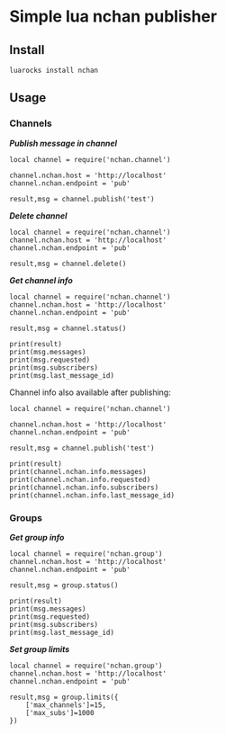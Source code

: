 # Simple lua nchan publisher

## Install

```
luarocks install nchan
```

## Usage

### Channels

***Publish message in channel***

```
local channel = require('nchan.channel')

channel.nchan.host = 'http://localhost'
channel.nchan.endpoint = 'pub'

result,msg = channel.publish('test')

```

***Delete channel***

```
local channel = require('nchan.channel')
channel.nchan.host = 'http://localhost'
channel.nchan.endpoint = 'pub'

result,msg = channel.delete()

```

***Get channel info***

```
local channel = require('nchan.channel')
channel.nchan.host = 'http://localhost'
channel.nchan.endpoint = 'pub'

result,msg = channel.status()

print(result)
print(msg.messages)
print(msg.requested)
print(msg.subscribers)
print(msg.last_message_id)

```

Channel info also available after publishing:

```
local channel = require('nchan.channel')

channel.nchan.host = 'http://localhost'
channel.nchan.endpoint = 'pub'

result,msg = channel.publish('test')

print(result)
print(channel.nchan.info.messages)
print(channel.nchan.info.requested)
print(channel.nchan.info.subscribers)
print(channel.nchan.info.last_message_id)

```

### Groups

***Get group info***

```
local channel = require('nchan.group')
channel.nchan.host = 'http://localhost'
channel.nchan.endpoint = 'pub'

result,msg = group.status()

print(result)
print(msg.messages)
print(msg.requested)
print(msg.subscribers)
print(msg.last_message_id)

```
***Set group limits***

```
local channel = require('nchan.group')
channel.nchan.host = 'http://localhost'
channel.nchan.endpoint = 'pub'

result,msg = group.limits({
	['max_channels']=15,
	['max_subs']=1000
})

```

